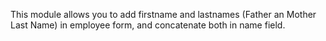 This module allows you to add firstname and lastnames (Father an Mother
Last Name) in employee form, and concatenate both in name field.
